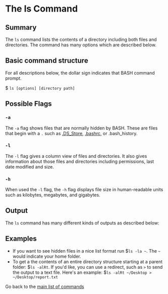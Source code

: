 # The ls Command


## Summary 
The `ls` command lists the contents of a directory including both files and directories. The command has many options which are described below. 

## Basic command structure
For all descriptions below, the dollar sign indicates that BASH command prompt.

$ `ls [options] [directory path]`

## Possible Flags

### `-a`
The `-a` flag shows files that are normally hidden by BASH. These are files that begin with a `.` such as [.DS_Store](https://en.wikipedia.org/wiki/.DS_Store), [.bashrc](https://en.wikipedia.org/wiki/Bash_(Unix_shell)#Startup_scripts), or .bash_history.

### `-l`
The `-l` flag gives a column view of files and directories. It also gives information about those files and directories including permissions, last date modified and size.

### `-h`
When used the `-l` flag, the `-h` flag displays file size in human-readable units such as kilobytes, megabytes, and gigabytes.

## Output
The `ls` command has many different kinds of outputs as described below:


## Examples 
* If you want to see hidden files in a nice list format run $`ls -la ~`. The `~` would indicate your home folder.
* To get a the contents of an entire directory structure starting at a parent folder: $`ls -alRt`. If you'd like, you can use a redirect, such as `>` to send the output to a text file. Here's an example: $`ls -alRt ~/Desktop > ~/Desktop/report.txt`

Go back to the [main list of commands](index.md)

